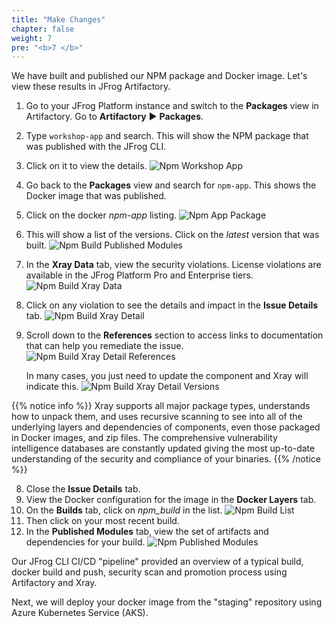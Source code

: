 ```yaml
---
title: "Make Changes"
chapter: false
weight: 7
pre: "<b>7 </b>"
---
```


We have built and published our NPM package and Docker image. Let's view these results in JFrog Artifactory.

1. Go to your JFrog Platform instance and switch to the **Packages** view in Artifactory. Go to **Artifactory** ► **Packages**.
2. Type ```workshop-app``` and search. This will show the NPM package that was published with the JFrog CLI.
3. Click on it to view the details.
![Npm Workshop App](/images/npm-workshop-app.png)
2. Go back to the **Packages** view and search for  ```npm-app```. This shows the Docker image that was published.
3. Click on the docker _npm-app_ listing.
![Npm App Package](/images/npm-app-package.png)
4. This will show a list of the versions. Click on the _latest_ version that was built.
![Npm Build Published Modules](/images/npm-app-versions.png)
5. In the **Xray Data** tab, view the security violations. License violations are available in the JFrog Platform Pro and Enterprise tiers.
![Npm Build Xray Data](/images/npm-build-xray-data.png)
6. Click on any violation to see the details and impact in the **Issue Details** tab.
![Npm Build Xray Detail](/images/npm-build-xray-detail.png)
7. Scroll down to the **References** section to access links to documentation that can help you remediate the issue.
![Npm Build Xray Detail References](/images/npm-build-xray-detail-references.png)

    In many cases, you just need to update the component and Xray will indicate this.
![Npm Build Xray Detail Versions](/images/npm-build-xray-detail-version.png)

{{% notice info %}}
Xray supports all major package types, understands how to unpack them, and uses recursive scanning to see into all of the underlying layers and dependencies of components, even those packaged in Docker images, and zip files.
The comprehensive vulnerability intelligence databases are constantly updated giving the most up-to-date understanding of the security and compliance of your binaries.
{{% /notice %}}

8. Close the **Issue Details** tab.
9. View the Docker configuration for the image in the **Docker Layers** tab.
10. On the **Builds** tab, click on _npm\_build_ in the list.
![Npm Build List](/images/npm-build-list.png)
11. Then click on your most recent build.
12. In the **Published Modules** tab, view the set of artifacts and dependencies for your build.
![Npm Published Modules](/images/npm-published-modules.png)

Our JFrog CLI CI/CD "pipeline" provided an overview of a typical build, docker build and push, security scan and promotion process using Artifactory and Xray.

Next, we will deploy your docker image from the "staging" repository using Azure Kubernetes Service (AKS).
